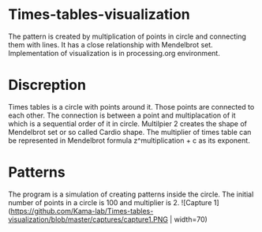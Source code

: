 # Times-tables-visualization
The pattern is created by multiplication of points in circle and connecting them with lines. It has a close relationship with Mendelbrot set. Implementation of visualization is in processing.org environment.

# Discreption
Times tables is a circle with points around it. Those points are connected to each other. The connection is between a point and multiplacation of it which is a sequential order of it in circle. Multilpier 2 creates the shape of Mendelbrot set or so called Cardio shape. The multiplier of times table can be represented in Mendelbrot formula z^multiplication + c as its exponent.

# Patterns
The program is a simulation of creating patterns inside the circle. The initial number of points in a circle is 100 and multiplier is 2.
![Capture 1](https://github.com/Kama-lab/Times-tables-visualization/blob/master/captures/capture1.PNG | width=70)
